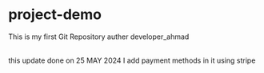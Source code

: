 # project-demo
This is my first Git Repository
auther developer_ahmad 


<br>
this update done on 25 MAY 2024
I add payment methods in it using stripe
